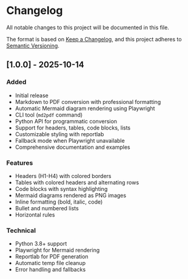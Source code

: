 # Changelog

All notable changes to this project will be documented in this file.

The format is based on [Keep a Changelog](https://keepachangelog.com/en/1.0.0/),
and this project adheres to [Semantic Versioning](https://semver.org/spec/v2.0.0.html).

## [1.0.0] - 2025-10-14

### Added
- Initial release
- Markdown to PDF conversion with professional formatting
- Automatic Mermaid diagram rendering using Playwright
- CLI tool (`md2pdf` command)
- Python API for programmatic conversion
- Support for headers, tables, code blocks, lists
- Customizable styling with reportlab
- Fallback mode when Playwright unavailable
- Comprehensive documentation and examples

### Features
- Headers (H1-H4) with colored borders
- Tables with colored headers and alternating rows
- Code blocks with syntax highlighting
- Mermaid diagrams rendered as PNG images
- Inline formatting (bold, italic, code)
- Bullet and numbered lists
- Horizontal rules

### Technical
- Python 3.8+ support
- Playwright for Mermaid rendering
- Reportlab for PDF generation
- Automatic temp file cleanup
- Error handling and fallbacks
